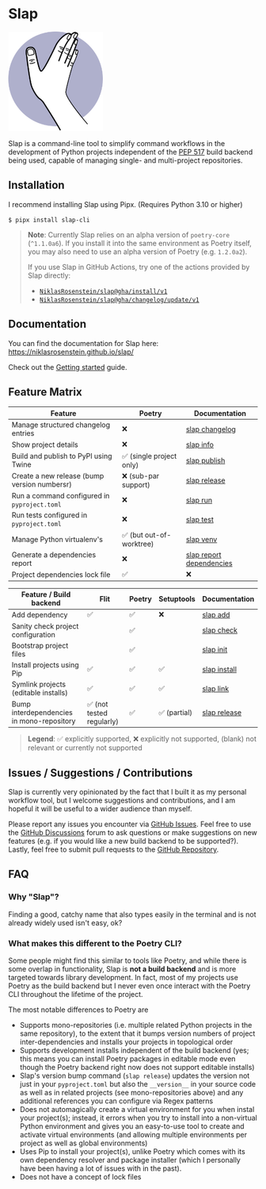 # Slap

<img src="docs/content/img/logo.svg" style="height: 200px !important">

  [PEP 517]: https://peps.python.org/pep-0517/

Slap is a command-line tool to simplify command workflows in the development of Python projects
independent of the [PEP 517][] build backend being used, capable of managing single- and multi-project
repositories.

## Installation

I recommend installing Slap using Pipx. (Requires Python 3.10 or higher)

    $ pipx install slap-cli

> __Note__: Currently Slap relies on an alpha version of `poetry-core` (`^1.1.0a6`). If you install it into
> the same environment as Poetry itself, you may also need to use an alpha version of Poetry (e.g. `1.2.0a2`).
>
> If you use Slap in GitHub Actions, try one of the actions provided by Slap directly:
>
> * [`NiklasRosenstein/slap@gha/install/v1`](https://python-slap.github.io/slap-cli/guides/github/#install-slap)
> * [`NiklasRosenstein/slap@gha/changelog/update/v1`](https://python-slap.github.io/slap-cli/guides/github/#update-changelogs)

## Documentation

You can find the documentation for Slap here: <https://niklasrosenstein.github.io/slap/>

Check out the [Getting started](https://python-slap.github.io/slap-cli/getting-started/) guide.

## Feature Matrix

| Feature | Poetry | Documentation |
| ------- | ------ | ------------- |
| Manage structured changelog entries | ❌ | [slap changelog](https://python-slap.github.io/slap-cli/commands/changelog/) |
| Show project details | ❌ | [slap info](https://python-slap.github.io/slap-cli/commands/info/) |
| Build and publish to PyPI using Twine | ✅ (single project only) | [slap publish](https://python-slap.github.io/slap-cli/commands/publish/) |
| Create a new release (bump version numbersr)| ❌ (sub-par support) | [slap release](https://python-slap.github.io/slap-cli/commands/release/) |
| Run a command configured in `pyproject.toml` | ❌ | [slap run](https://python-slap.github.io/slap-cli/commands/run/) |
| Run tests configured in `pyproject.toml` | ❌ | [slap test](https://python-slap.github.io/slap-cli/commands/test/) |
| Manage Python virtualenv's | ✅ (but out-of-worktree) | [slap venv](https://python-slap.github.io/slap-cli/commands/venv/) |
| Generate a dependencies report | ❌ | [slap report dependencies](https://python-slap.github.io/slap-cli/commands/report/) |
| Project dependencies lock file | ✅ | ❌ |

| Feature / Build backend | Flit  | Poetry  | Setuptools  | Documentation |
| ----------------------- | ----- | ------- | ----------- | --------- |
| Add dependency | ✅ | ✅ | ❌ | [slap add](https://python-slap.github.io/slap-cli/commands/add/) |
| Sanity check project configuration | | ✅ | | [slap check](https://python-slap.github.io/slap-cli/commands/check/) |
| Bootstrap project files | | ✅ | | [slap init](https://python-slap.github.io/slap-cli/commands/init/) |
| Install projects using Pip | ✅ | ✅ | ✅ | [slap install](https://python-slap.github.io/slap-cli/commands/install/) |
| Symlink projects (editable installs) | ✅ | ✅ | ✅ | [slap link](https://python-slap.github.io/slap-cli/commands/link/) |
| Bump interdependencies in mono-repository | ✅ (not tested regularly) | ✅ | ✅ (partial) | [slap release](https://python-slap.github.io/slap-cli/commands/release/) |

> __Legend__: ✅ explicitly supported, ❌ explicitly not supported, (blank) not relevant or currently not supported

## Issues / Suggestions / Contributions

  [GitHub Issues]: https://github.com/NiklasRosenstein/slap/issues
  [GitHub Discussions]: https://github.com/NiklasRosenstein/slap/discussions
  [GitHub Repository]: https://github.com/NiklasRosenstein/slap

Slap is currently very opinionated by the fact that I built it as my personal workflow tool, but I welcome
suggestions and contributions, and I am hopeful it will be useful to a wider audience than myself.

Please report any issues you encounter via [GitHub Issues][]. Feel free to use the [GitHub Discussions][] forum
to ask questions or make suggestions on new features (e.g. if you would like a new build backend to be supported?).
Lastly, feel free to submit pull requests to the [GitHub Repository][].

## FAQ

### Why "Slap"?

Finding a good, catchy name that also types easily in the terminal and is not already widely used isn't easy, ok?

### What makes this different to the Poetry CLI?

Some people might find this similar to tools like Poetry, and while there is some overlap in functionality, Slap is
**not a build backend** and is more targeted towards library development. In fact, most of my projects use Poetry as
the build backend but I never even once interact with the Poetry CLI throughout the lifetime of the project.

The most notable differences to Poetry are

* Supports mono-repositories (i.e. multiple related Python projects in the same repository), to the extent that it
  bumps version numbers of project inter-dependencies and installs your projects in topological order
* Supports development installs independent of the build backend (yes; this means you can install Poetry packages
  in editable mode even though the Poetry backend right now does not support editable installs)
* Slap's version bump command (`slap release`) updates the version not just in your `pyproject.toml` but also the
  `__version__` in your source code as well as in related projects (see mono-repositories above) and any additional
  references you can configure via Regex patterns
* Does not automagically create a virtual environment for you when instal your project(s); instead, it errors when
  you try to install into a non-virtual Python environment and gives you an easy-to-use tool to create and activate
  virtual environments (and allowing multiple environments per project as well as global environments)
* Uses Pip to install your project(s), unlike Poetry which comes with its own dependency resolver and package
  installer (which I personally have been having a lot of issues with in the past).
* Does not have a concept of lock files
